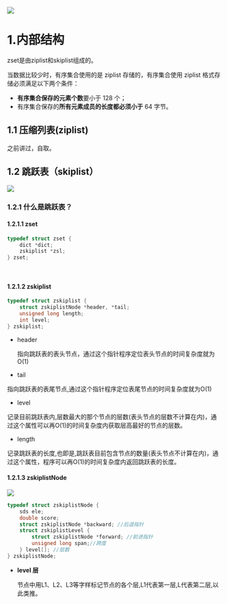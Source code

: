 ![](https://cdn.nlark.com/yuque/0/2021/png/177460/1618811245975-63cd0f57-75c6-4631-aedd-723fdef234e9.png#align=left&display=inline&height=326&margin=%5Bobject%20Object%5D&originHeight=326&originWidth=577&size=0&status=done&style=none&width=577)
<a name="6cD2J"></a>
# 1.内部结构
zset是由ziplist和skiplist组成的。

当数据比较少时，有序集合使用的是 ziplist 存储的，有序集合使用 ziplist 格式存储必须满足以下两个条件：

- **有序集合保存的元素个数**要小于 128 个；
- 有序集合保存的**所有元素成员的长度都必须小于** 64 字节。
<a name="VhaD0"></a>
## 1.1 压缩列表(ziplist)
之前讲过，自取。<br />

<a name="wAVlc"></a>
## 1.2 跳跃表（skiplist）
![](https://cdn.nlark.com/yuque/0/2021/png/177460/1618908177307-33529150-9bec-41e8-a16b-a8fbf50c7b7d.png#align=left&display=inline&height=1412&margin=%5Bobject%20Object%5D&originHeight=1412&originWidth=2692&size=0&status=done&style=none&width=2692)
<a name="IDcAv"></a>
### 1.2.1 什么是跳跃表？
<a name="WdxPE"></a>
#### 1.2.1.1 zset
```cpp
typedef struct zset {
    dict *dict;
    zskiplist *zsl;
} zset;
```

<br />

<a name="bMH83"></a>
#### 1.2.1.2 zskiplist
```cpp
typedef struct zskiplist {
    struct zskiplistNode *header, *tail;
    unsigned long length;
    int level;
} zskiplist;
```

- header

  指向跳跃表的表头节点，通过这个指针程序定位表头节点的时间复杂度就为O(1)

- tail

指向跳跃表的表尾节点,通过这个指针程序定位表尾节点的时间复杂度就为O(1)

- level

记录目前跳跃表内,层数最大的那个节点的层数(表头节点的层数不计算在内)，通过这个属性可以再O(1)的时间复杂度内获取层高最好的节点的层数。

- length

记录跳跃表的长度,也即是,跳跃表目前包含节点的数量(表头节点不计算在内)，通过这个属性，程序可以再O(1)的时间复杂度内返回跳跃表的长度。<br />

<a name="HbZIT"></a>
#### 1.2.1.3  zskiplistNode
![](https://cdn.nlark.com/yuque/0/2021/png/177460/1618909272138-b9e78244-9a21-42fd-b2f1-0a5b8d2a9171.png#align=left&display=inline&height=922&margin=%5Bobject%20Object%5D&originHeight=922&originWidth=1472&size=0&status=done&style=none&width=1472)
```cpp
typedef struct zskiplistNode {
    sds ele;
    double score;
    struct zskiplistNode *backward; //后退指针
    struct zskiplistLevel {
        struct zskiplistNode *forward; //前进指针
        unsigned long span;//跨度
    } level[]; //层数
} zskiplistNode;
```

- **level 层**

     节点中用L1、L2、L3等字样标记节点的各个层,L1代表第一层,L代表第二层,以此类推。<br />  

